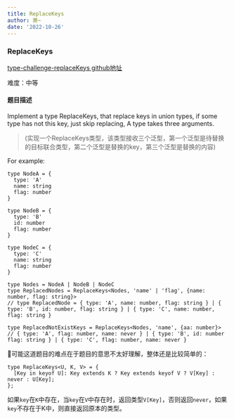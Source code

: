 ```yaml
---
title: ReplaceKeys
author: 萧~
date: '2022-10-26'
---
```


### ReplaceKeys
[type-challenge-replaceKeys github地址](https://github.com/type-challenges/type-challenges/blob/main/questions/01130-medium-replacekeys/README.md)

难度：中等

#### 题目描述

Implement a type ReplaceKeys, that replace keys in union types, if some type has not this key, just skip replacing, A type takes three arguments.

>(实现一个ReplaceKeys类型，该类型接收三个泛型，第一个泛型是待替换的目标联合类型，第二个泛型是替换的key，第三个泛型是替换的内容)

For example:
```
type NodeA = {
  type: 'A'
  name: string
  flag: number
}

type NodeB = {
  type: 'B'
  id: number
  flag: number
}

type NodeC = {
  type: 'C'
  name: string
  flag: number
}

type Nodes = NodeA | NodeB | NodeC
type ReplacedNodes = ReplaceKeys<Nodes, 'name' | 'flag', {name: number, flag: string}>
// type ReplacedNode = { type: 'A', name: number, flag: string } | { type: 'B', id: number, flag: string } | { type: 'C', name: number, flag: string }

type ReplacedNotExistKeys = ReplaceKeys<Nodes, 'name', {aa: number}>
// { type: 'A', flag: number, name: never } | { type: 'B', id: number flag: string } | { type: 'C', flag: number, name: never }
```

🤔可能这道题目的难点在于题目的意思不太好理解，整体还是比较简单的：
```
type ReplaceKeys<U, K, V> = {
  [Key in keyof U]: Key extends K ? Key extends keyof V ? V[Key] : never : U[Key];
};
```

如果```key```在```K```中存在，当```key```在```V```中存在时，返回类型```V[Key]```，否则返回```never```，如果```key```不存在于K中，则直接返回原本的类型。